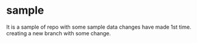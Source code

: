# sample
It is a sample of repo with some sample data
changes have made 1st time.
creating a new branch with some change.
